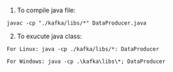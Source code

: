 1. To compile java file:
```
javac -cp "./kafka/libs/*" DataProducer.java
```
2. To exucute java class:
```
For Linux: java -cp ./kafka/libs/*: DataProducer
```
```
For Windows: java -cp .\kafka\libs\*; DataProducer
```